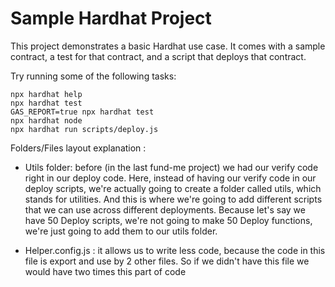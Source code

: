 # Sample Hardhat Project

This project demonstrates a basic Hardhat use case. It comes with a sample contract, a test for that contract, and a script that deploys that contract.

Try running some of the following tasks:

```shell
npx hardhat help
npx hardhat test
GAS_REPORT=true npx hardhat test
npx hardhat node
npx hardhat run scripts/deploy.js
```

Folders/Files layout explanation :

- Utils folder: before (in the last fund-me project) we had our verify code right in our deploy code. Here, instead of having our verify code in our deploy scripts, we're actually going to create a folder called utils, which stands for utilities. And this is where we're going to add different scripts that we can
  use across different deployments. Because let's say we have 50 Deploy scripts, we're not going to make 50 Deploy functions, we're just going to add them to our utils folder.

- Helper.config.js : it allows us to write less code, because the code in this file is export and use by 2 other files. So if we didn't have this file we would have two times this part of code

